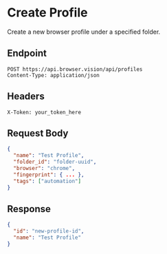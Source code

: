 # Create Profile

Create a new browser profile under a specified folder.

## Endpoint

```
POST https://api.browser.vision/api/profiles
Content-Type: application/json
```

## Headers

```
X-Token: your_token_here
```

## Request Body

```json
{
  "name": "Test Profile",
  "folder_id": "folder-uuid",
  "browser": "chrome",
  "fingerprint": { ... },
  "tags": ["automation"]
}
```

## Response

```json
{
  "id": "new-profile-id",
  "name": "Test Profile"
}
```